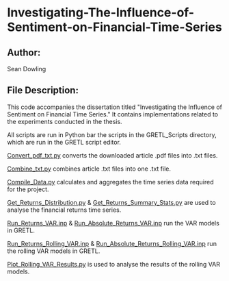 # Investigating-The-Influence-of-Sentiment-on-Financial-Time-Series

## Author:
Sean Dowling

## File Description:
This code accompanies the dissertation titled "Investigating the Influence of Sentiment on Financial Time Series." 
It contains implementations related to the experiments conducted in the thesis.

All scripts are run in Python bar the scripts in the GRETL_Scripts directory, which are run in the GRETL script editor.

[Convert_pdf_txt.py](Convert_pdf_txt.py) converts the downloaded article .pdf files into .txt files.

[Combine_txt.py](Combine_txt.py) combines article .txt files into one .txt file.

[Compile_Data.py](Compile_Data.py) calculates and aggregates the time series data required for the project.

[Get_Returns_Distribution.py](Get_Returns_Distribution.py) & [Get_Returns_Summary_Stats.py](Get_Returns_Summary_Stats.py) are used to analyse the financial returns time series.

[Run_Returns_VAR.inp](GRETL_Scripts/Run_Returns_VAR.inp) & [Run_Absolute_Returns_VAR.inp](GRETL_Scripts/Run_Absolute_Returns_VAR.inp) run the VAR models in GRETL.

[Run_Returns_Rolling_VAR.inp](GRETL_Scripts/Run_Returns_Rolling_VAR.inp) & [Run_Absolute_Returns_Rolling_VAR.inp](GRETL_Scripts/Run_Absolute_Returns_Rolling_VAR.inp) run the rolling VAR models in GRETL.

[Plot_Rolling_VAR_Results.py](Plot_Rolling_VAR_Results.py) is used to analyse the results of the rolling VAR models.

